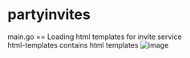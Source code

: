 # partyinvites
main.go == Loading html templates for invite service    
html-templates contains html templates 
![image](https://user-images.githubusercontent.com/86295099/220124690-ab5d32fe-ac38-4078-9e68-fa79e9d748a7.png)
